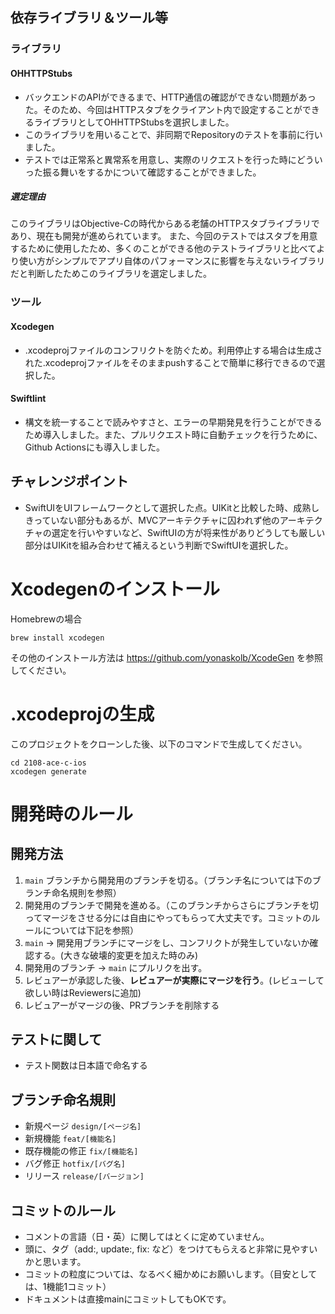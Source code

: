 ## 依存ライブラリ＆ツール等
### ライブラリ
#### OHHTTPStubs
- バックエンドのAPIができるまで、HTTP通信の確認ができない問題があった。そのため、今回はHTTPスタブをクライアント内で設定することができるライブラリとしてOHHTTPStubsを選択しました。
- このライブラリを用いることで、非同期でRepositoryのテストを事前に行いました。
- テストでは正常系と異常系を用意し、実際のリクエストを行った時にどういった振る舞いをするかについて確認することができました。
##### 選定理由
このライブラリはObjective-Cの時代からある老舗のHTTPスタブライブラリであり、現在も開発が進められています。
また、今回のテストではスタブを用意するために使用したため、多くのことができる他のテストライブラリと比べてより使い方がシンプルでアプリ自体のパフォーマンスに影響を与えないライブラリだと判断したためこのライブラリを選定しました。

### ツール
#### Xcodegen
- .xcodeprojファイルのコンフリクトを防ぐため。利用停止する場合は生成された.xcodeprojファイルをそのままpushすることで簡単に移行できるので選択した。
#### Swiftlint
- 構文を統一することで読みやすさと、エラーの早期発見を行うことができるため導入しました。また、プルリクエスト時に自動チェックを行うために、Github Actionsにも導入しました。
## チャレンジポイント
- SwiftUIをUIフレームワークとして選択した点。UIKitと比較した時、成熟しきっていない部分もあるが、MVCアーキテクチャに囚われず他のアーキテクチャの選定を行いやすいなど、SwiftUIの方が将来性がありどうしても厳しい部分はUIKitを組み合わせて補えるという判断でSwiftUIを選択した。

# Xcodegenのインストール
Homebrewの場合
```
brew install xcodegen
```
その他のインストール方法は https://github.com/yonaskolb/XcodeGen を参照してください。

# .xcodeprojの生成
このプロジェクトをクローンした後、以下のコマンドで生成してください。
```
cd 2108-ace-c-ios
xcodegen generate
```


# 開発時のルール

## 開発方法

1. `main` ブランチから開発用のブランチを切る。（ブランチ名については下のブランチ命名規則を参照）
2. 開発用のブランチで開発を進める。（このブランチからさらにブランチを切ってマージをさせる分には自由にやってもらって大丈夫です。コミットのルールについては下記を参照）
4. `main` -> 開発用ブランチにマージをし、コンフリクトが発生していないか確認する。(大きな破壊的変更を加えた時のみ)
5. 開発用のブランチ -> `main` にプルリクを出す。
6. レビュアーが承認した後、**レビュアーが実際にマージを行う**。(レビューして欲しい時はReviewersに追加)
7. レビュアーがマージの後、PRブランチを削除する

## テストに関して
- テスト関数は日本語で命名する

## ブランチ命名規則

- 新規ページ `design/[ページ名]`
- 新規機能 `feat/[機能名]`
- 既存機能の修正 `fix/[機能名]`
- バグ修正 `hotfix/[バグ名]`
- リリース `release/[バージョン]`


## コミットのルール

- コメントの言語（日・英）に関してはとくに定めていません。
- 頭に、タグ（add:, update:, fix: など）をつけてもらえると非常に見やすいかと思います。
- コミットの粒度については、なるべく細かめにお願いします。（目安としては、1機能1コミット）
- ドキュメントは直接mainにコミットしてもOKです。
